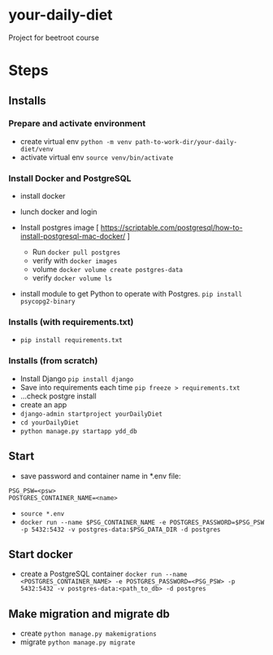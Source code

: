 # your-daily-diet
Project for beetroot course

# Steps 

## Installs

### Prepare and activate environment 
- create virtual env `python -m venv path-to-work-dir/your-daily-diet/venv`
- activate virtual env `source venv/bin/activate`

### Install Docker and PostgreSQL
- install docker 
- lunch docker and login


- Install postgres image [ https://scriptable.com/postgresql/how-to-install-postgresql-mac-docker/ ] 
  - Run `docker pull postgres` 
  - verify with `docker images` 
  - volume `docker volume create postgres-data`
  - verify `docker volume ls`

- install module to get Python to operate with Postgres. `pip install psycopg2-binary` 


### Installs (with requirements.txt)
- `pip install requirements.txt`

### Installs (from scratch)
- Install Django `pip install django`
- Save into requirements each time `pip freeze > requirements.txt`
- ...check postgre install
- create an app
- `django-admin startproject yourDailyDiet` 
- `cd yourDailyDiet`
- `python manage.py startapp ydd_db`


## Start

- save password and container name in *.env file:
```
PSG_PSW=<psw>
POSTGRES_CONTAINER_NAME=<name>
```

- `source *.env`
- `docker run --name $PSG_CONTAINER_NAME -e POSTGRES_PASSWORD=$PSG_PSW -p 5432:5432 -v postgres-data:$PSG_DATA_DIR -d postgres`
## Start docker
- create a PostgreSQL container `docker run --name <POSTGRES_CONTAINER_NAME> -e POSTGRES_PASSWORD=<PSG_PSW> -p 5432:5432 -v postgres-data:<path_to_db> -d postgres`

## Make migration and migrate db 
- create `python manage.py makemigrations`
- migrate `python manage.py migrate`



